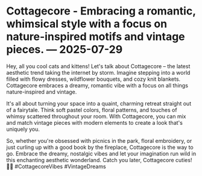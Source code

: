 # Cottagecore - Embracing a romantic, whimsical style with a focus on nature-inspired motifs and vintage pieces. — 2025-07-29

Hey, all you cool cats and kittens! Let's talk about Cottagecore – the latest aesthetic trend taking the internet by storm. Imagine stepping into a world filled with flowy dresses, wildflower bouquets, and cozy knit blankets. Cottagecore embraces a dreamy, romantic vibe with a focus on all things nature-inspired and vintage. 

It's all about turning your space into a quaint, charming retreat straight out of a fairytale. Think soft pastel colors, floral patterns, and touches of whimsy scattered throughout your room. With Cottagecore, you can mix and match vintage pieces with modern elements to create a look that's uniquely you.

So, whether you're obsessed with picnics in the park, floral embroidery, or just curling up with a good book by the fireplace, Cottagecore is the way to go. Embrace the dreamy, nostalgic vibes and let your imagination run wild in this enchanting aesthetic wonderland. Catch you later, Cottagecore cuties! 💐✨ #CottagecoreVibes #VintageDreams
